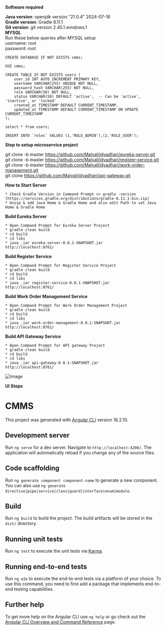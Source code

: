 **Software required**

**Java version**: openjdk version "21.0.4" 2024-07-16<br/>
**Gradle version**: Gradle 8.11.1<br/>
**Git version**: git version 2.45.1.windows.1<br/>
**MYSQL**<br/>
Run these below queries after MYSQL setup<br/> 
username: root<br/>
password: root<br/>
```
CREATE DATABASE IF NOT EXISTS cmms;

USE cmms;

CREATE TABLE IF NOT EXISTS users (
    user_id INT AUTO_INCREMENT PRIMARY KEY,
    username VARCHAR(255) UNIQUE NOT NULL,
    password_hash VARCHAR(255) NOT NULL,
    role VARCHAR(50) NOT NULL,
    status VARCHAR(50) DEFAULT 'active',  -- Can be 'active', 'inactive', or 'locked'
    created_at TIMESTAMP DEFAULT CURRENT_TIMESTAMP,
    updated_at TIMESTAMP DEFAULT CURRENT_TIMESTAMP ON UPDATE CURRENT_TIMESTAMP
);

select * from users;

INSERT INTO `roles` VALUES (1,'ROLE_ADMIN'),(2,'ROLE_USER');
```

**Step to setup microservice project**

git clone -b master https://github.com/MalyaVidyadhari/eureka-server.git<br/>
git clone -b master https://github.com/MalyaVidyadhari/register-service.git<br/>
git clone -b master https://github.com/MalyaVidyadhari/work-order-management.git<br/>
git clone https://github.com/MalyaVidyadhari/api-gateway.git<br/>

**How to Start Server**

	* Check Gradle Version in Command Prompt >> gradle -version (https://services.gradle.org/distributions/gradle-8.11.1-bin.zip)
	* Unzip & add Java Home & Gradle Home and also edit Path to set Java Home & Gradle Home

**Build Eureka Server**

	* Open Command Prompt for Eureka Server Project
	* gradle clean build
	* cd build
	* cd libs
	* java -jar eureka-server-0.0.1-SNAPSHOT.jar
	http://localhost:8761/

**Build Register Service**

	* Open Command Prompt for Register Service Project
	* gradle clean build
	* cd build
	* cd libs
	* java -jar register-service-0.0.1-SNAPSHOT.jar
	http://localhost:8761/

**Build Work Order Management Service**

	* Open Command Prompt for Work Order Management Project
	* gradle clean build
	* cd build
	* cd libs
	* java -jar work-order-management-0.0.1-SNAPSHOT.jar
	http://localhost:8761/
	
 **Build API Gateway Service**
 
	* Open Command Prompt for API gateway Project
	* gradle clean build
	* cd build
	* cd libs
	* java -jar api-gateway-0.0.1-SNAPSHOT.jar
	http://localhost:8761/
 
 ![image](https://github.com/user-attachments/assets/f1a76041-3c51-49b9-9a80-b16f6b8c7f03)

**UI Steps**

# CMMS

This project was generated with [Angular CLI](https://github.com/angular/angular-cli) version 18.2.10.

## Development server

Run `ng serve` for a dev server. Navigate to `http://localhost:4200/`. The application will automatically reload if you change any of the source files.

## Code scaffolding

Run `ng generate component component-name` to generate a new component. You can also use `ng generate directive|pipe|service|class|guard|interface|enum|module`.

## Build

Run `ng build` to build the project. The build artifacts will be stored in the `dist/` directory.

## Running unit tests

Run `ng test` to execute the unit tests via [Karma](https://karma-runner.github.io).

## Running end-to-end tests

Run `ng e2e` to execute the end-to-end tests via a platform of your choice. To use this command, you need to first add a package that implements end-to-end testing capabilities.

## Further help

To get more help on the Angular CLI use `ng help` or go check out the [Angular CLI Overview and Command Reference](https://angular.dev/tools/cli) page.

 


